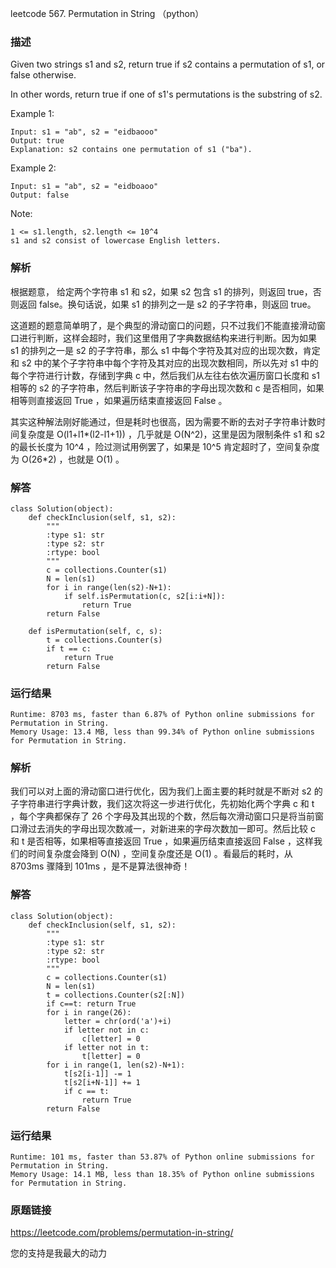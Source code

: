 leetcode 567. Permutation in String （python）




### 描述


Given two strings s1 and s2, return true if s2 contains a permutation of s1, or false otherwise.

In other words, return true if one of s1's permutations is the substring of s2.




Example 1:

	Input: s1 = "ab", s2 = "eidbaooo"
	Output: true
	Explanation: s2 contains one permutation of s1 ("ba").

	
Example 2:


	Input: s1 = "ab", s2 = "eidboaoo"
	Output: false






Note:

	1 <= s1.length, s2.length <= 10^4
	s1 and s2 consist of lowercase English letters.


### 解析
根据题意， 给定两个字符串 s1 和 s2，如果 s2 包含 s1 的排列，则返回 true，否则返回 false。换句话说，如果 s1 的排列之一是 s2 的子字符串，则返回 true。

这道题的题意简单明了，是个典型的滑动窗口的问题，只不过我们不能直接滑动窗口进行判断，这样会超时，我们这里借用了字典数据结构来进行判断。因为如果 s1 的排列之一是 s2 的子字符串，那么 s1 中每个字符及其对应的出现次数，肯定和 s2 中的某个子字符串中每个字符及其对应的出现次数相同，所以先对 s1 中的每个字符进行计数，存储到字典 c 中，然后我们从左往右依次遍历窗口长度和 s1 相等的 s2 的子字符串，然后判断该子字符串的字母出现次数和 c 是否相同，如果相等则直接返回 True ，如果遍历结束直接返回 False 。

其实这种解法刚好能通过，但是耗时也很高，因为需要不断的去对子字符串计数时间复杂度是 O(l1+l1\*(l2-l1+1)) ，几乎就是 O(N^2)，这里是因为限制条件 s1 和 s2 的最长长度为 10^4 ，险过测试用例罢了，如果是 10^5 肯定超时了，空间复杂度为 O(26*2) ，也就是 O(1) 。
### 解答
				

	class Solution(object):
	    def checkInclusion(self, s1, s2):
	        """
	        :type s1: str
	        :type s2: str
	        :rtype: bool
	        """
	        c = collections.Counter(s1)
	        N = len(s1)
	        for i in range(len(s2)-N+1):
	            if self.isPermutation(c, s2[i:i+N]):
	                return True
	        return False
	    
	    def isPermutation(self, c, s):
	        t = collections.Counter(s)
	        if t == c:
	            return True
	        return False
            

			
### 运行结果


	Runtime: 8703 ms, faster than 6.87% of Python online submissions for Permutation in String.
	Memory Usage: 13.4 MB, less than 99.34% of Python online submissions for Permutation in String.

### 解析

我们可以对上面的滑动窗口进行优化，因为我们上面主要的耗时就是不断对 s2 的子字符串进行字典计数，我们这次将这一步进行优化，先初始化两个字典 c 和 t ，每个字典都保存了 26 个字母及其出现的个数，然后每次滑动窗口只是将当前窗口滑过去消失的字母出现次数减一，对新进来的字母次数加一即可。然后比较 c 和 t 是否相等，如果相等直接返回 True ，如果遍历结束直接返回 False ，这样我们的时间复杂度会降到 O(N) ，空间复杂度还是 O(1) 。看最后的耗时，从 8703ms 骤降到 101ms ，是不是算法很神奇！

### 解答
	class Solution(object):
	    def checkInclusion(self, s1, s2):
	        """
	        :type s1: str
	        :type s2: str
	        :rtype: bool
	        """
	        c = collections.Counter(s1)
	        N = len(s1)
	        t = collections.Counter(s2[:N])
	        if c==t: return True
	        for i in range(26):
	            letter = chr(ord('a')+i)
	            if letter not in c:
	                c[letter] = 0
	            if letter not in t:
	                t[letter] = 0
	        for i in range(1, len(s2)-N+1):
	            t[s2[i-1]] -= 1
	            t[s2[i+N-1]] += 1
	            if c == t:
	                return True
	        return False
### 运行结果

	Runtime: 101 ms, faster than 53.87% of Python online submissions for Permutation in String.
	Memory Usage: 14.1 MB, less than 18.35% of Python online submissions for Permutation in String.

### 原题链接


https://leetcode.com/problems/permutation-in-string/


您的支持是我最大的动力
